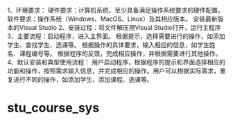 1、环境要求：
硬件要求：计算机系统，至少具备满足操作系统要求的硬件配置。
软件要求：操作系统（Windows、MacOS、Linux）及其相应版本。
		   安装最新版本的Visual Studio
2、安装过程：将文件解压用Visual Studio打开，运行主程序
3、主要流程：启动程序，进入主界面。
根据提示，选择需要进行的操作，如添加学生、查找学生、选课等。
根据操作的具体要求，输入相应的信息，如学生姓名、课程编号等。
根据程序的反馈，完成相应操作，并根据需要进行其他操作。
4、默认安装和典型使用流程：
用户启动程序，根据程序的提示和界面选择相应的功能和操作，按照需求输入信息，并完成相应的操作。用户可以根据实际需求，重复进行不同的操作，如添加学生、添加课程、选课等。
# stu_course_sys
